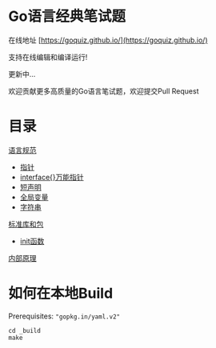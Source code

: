 # Go语言经典笔试题 

在线地址  [https://goquiz.github.io/](https://goquiz.github.io/)

支持在线编辑和编译运行!

更新中...

欢迎贡献更多高质量的Go语言笔试题，欢迎提交Pull Request

# 目录

[语言规范](https://goquiz.github.io/#lang-spec)
- [指针](https://goquiz.github.io/#pointer)
- [interface{}万能指针](https://goquiz.github.io/#empty-interface)
- [短声明](https://goquiz.github.io/#short-declairation)
- [全局变量](https://goquiz.github.io/#global-varible)
- [字符串](https://goquiz.github.io/#string-bytes)

[标准库和包](https://goquiz.github.io/#lib-pack)
- [init函数](https://goquiz.github.io/#init-import)

[内部原理](https://goquiz.github.io/#internals)

# 如何在本地Build

Prerequisites: `"gopkg.in/yaml.v2"`

    cd _build
    make

